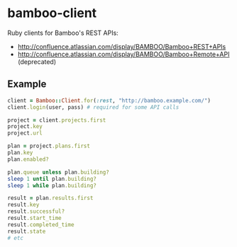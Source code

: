 # bamboo-client

Ruby clients for Bamboo's REST APIs:

* http://confluence.atlassian.com/display/BAMBOO/Bamboo+REST+APIs
* http://confluence.atlassian.com/display/BAMBOO/Bamboo+Remote+API (deprecated)

## Example

```ruby
client = Bamboo::Client.for(:rest, "http://bamboo.example.com/")
client.login(user, pass) # required for some API calls

project = client.projects.first
project.key
project.url

plan = project.plans.first
plan.key
plan.enabled?

plan.queue unless plan.building?
sleep 1 until plan.building?
sleep 1 while plan.building?

result = plan.results.first
result.key
result.successful?
result.start_time
result.completed_time
result.state
# etc
```










